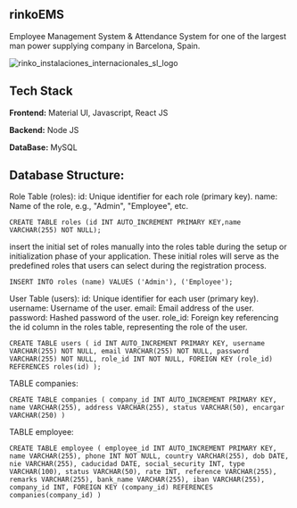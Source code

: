 ## rinkoEMS

Employee Management System & Attendance System for one of the largest man power supplying company in Barcelona, Spain.

![rinko_instalaciones_internacionales_sl_logo](https://github.com/user-attachments/assets/f4c0d86f-7c4e-484c-8724-0e1f830c7c53)

## Tech Stack
**Frontend:** Material UI, Javascript, React JS

**Backend:** Node JS

**DataBase:** MySQL

## Database Structure:
Role Table (roles):
id: Unique identifier for each role (primary key).
name: Name of the role, e.g., "Admin", "Employee", etc.

`CREATE TABLE roles (id INT AUTO_INCREMENT PRIMARY KEY,name VARCHAR(255) NOT NULL);`

 insert the initial set of roles manually into the roles table during the setup or initialization phase of your application. These initial roles will serve as the predefined roles that users can select during the registration process.

 `INSERT INTO roles (name) VALUES ('Admin'), ('Employee');`

User Table (users):
id: Unique identifier for each user (primary key).
username: Username of the user.
email: Email address of the user.
password: Hashed password of the user.
role_id: Foreign key referencing the id column in the roles table, representing the role of the user.

`CREATE TABLE users (
    id INT AUTO_INCREMENT PRIMARY KEY,
    username VARCHAR(255) NOT NULL,
    email VARCHAR(255) NOT NULL,
    password VARCHAR(255) NOT NULL,
    role_id INT NOT NULL,
    FOREIGN KEY (role_id) REFERENCES roles(id)
);`


TABLE companies:

`CREATE TABLE companies (
                    company_id INT AUTO_INCREMENT PRIMARY KEY,
                    name VARCHAR(255),
                    address VARCHAR(255),
                    status VARCHAR(50),
                    encargar VARCHAR(250)
                    )`

TABLE employee:

`CREATE TABLE employee (
                    employee_id INT AUTO_INCREMENT PRIMARY KEY,
                    name VARCHAR(255),
                    phone INT NOT NULL,
                    country VARCHAR(255),
                    dob DATE,
                    nie VARCHAR(255),
                    caducidad DATE,
                    social_security INT,
                    type VARCHAR(100),
                    status VARCHAR(50),
                    rate INT,
                    reference VARCHAR(255),
                    remarks VARCHAR(255),
                    bank_name VARCHAR(255),
                    iban VARCHAR(255),
                    company_id INT,
                    FOREIGN KEY (company_id) REFERENCES companies(company_id)
                    )`
